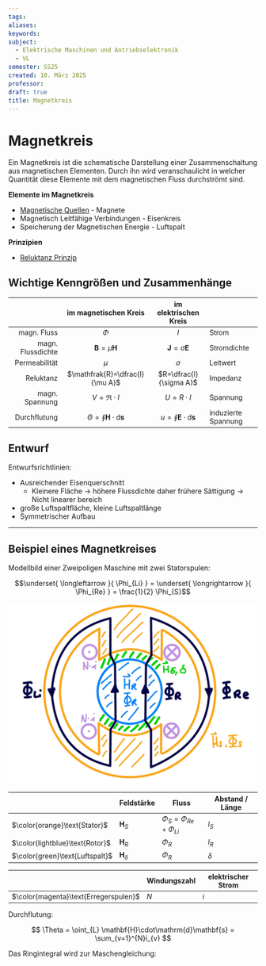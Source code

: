 ```yaml
---
tags: 
aliases: 
keywords: 
subject:
  - Elektrische Maschinen und Antriebselektronik
  - VL
semester: SS25
created: 10. März 2025
professor:
draft: true
title: Magnetkreis
---
```

 
# Magnetkreis

Ein Magnetkreis ist die schematische Darstellung einer Zusammenschaltung aus magnetischen Elementen. Durch ihn wird veranschaulicht in welcher Quantität diese Elemente mit dem magnetischen Fluss durchströmt sind.   

**Elemente im Magnetkreis**

- [Magnetische Quellen](Magnetische%20Quellen.md) - Magnete
- Magnetisch Leitfähige Verbindungen - Eisenkreis
- Speicherung der Magnetischen Energie - Luftspalt

**Prinzipien**

- [Reluktanz Prinzip](Reluktanz.md#^RelPrinz)

## Wichtige Kenngrößen und Zusammenhänge

|                   |                im magnetischen Kreis                 |             im elektrischen Kreis             |                     |
| ----------------: | :--------------------------------------------------: | :-------------------------------------------: | :------------------ |
|       magn. Fluss |                        $\Phi$                        |                      $I$                      | Strom               |
| magn. Flussdichte |             $\mathbf{B}=\mu \mathbf{H}$              |        $\mathbf{J}=\sigma \mathbf{E}$         | Stromdichte         |
|     Permeabilität |                        $\mu$                         |                   $\sigma$                    | Leitwert            |
|         Reluktanz |           $\mathfrak{R}=\dfrac{l}{\mu A}$            |            $R=\dfrac{l}{\sigma A}$            | Impedanz            |
|    magn. Spannung |              $V = \mathfrak{R} \cdot I$              |                 $U=R\cdot I$                  | Spannung            |
|      Durchflutung | $\Theta = \oint \mathbf{H}\cdot\mathrm{d}\mathbf{s}$ | $u=\oint \mathbf{E}\cdot\mathrm{d}\mathbf{s}$ | induzierte Spannung |


## Entwurf

Entwurfsrichtlinien:

- Ausreichender Eisenquerschnitt
    - Kleinere Fläche -> höhere Flussdichte daher frühere Sättigung -> Nicht linearer bereich
- große Luftspaltfläche, kleine Luftspaltlänge
- Symmetrischer Aufbau

---

## Beispiel eines Magnetkreises

Modellbild einer Zweipoligen Maschine mit zwei Statorspulen:

$$\underset{ \longleftarrow }{ \Phi_{Li} } = \underset{ \longrightarrow }{ \Phi_{Re} } = \frac{1}{2} \Phi_{S}$$

![invert_dark|500](assets/KreisBsp.png)

|                                 | Feldstärke            | Fluss                            | Abstand / Länge |
| ------------------------------- | --------------------- | -------------------------------- | --------------- |
| $\color{orange}\text{Stator}$   | $\mathbf{H}_{S}$      | $\Phi_{S}=\Phi_{Re} + \Phi_{Li}$ | $l_{S}$         |
| $\color{lightblue}\text{Rotor}$ | $\mathbf{H}_{R}$      | $\Phi_{R}$                       | $l_{R}$         |
| $\color{green}\text{Luftspalt}$ | $\mathbf{H}_{\delta}$ | $\Phi_{R}$                       | $\delta$        |

|                                       | Windungszahl | elektrischer Strom |
| ------------------------------------- | ------------ | ------------------ |
| $\color{magenta}\text{Erregerspulen}$ | $N$          | $i$                |


Durchflutung:

$$
\Theta = \oint_{L} \mathbf{H}\cdot\mathrm{d}\mathbf{s} = \sum_{v=1}^{N}i_{v}
$$

Das Ringintegral wird zur Maschengleichung:

